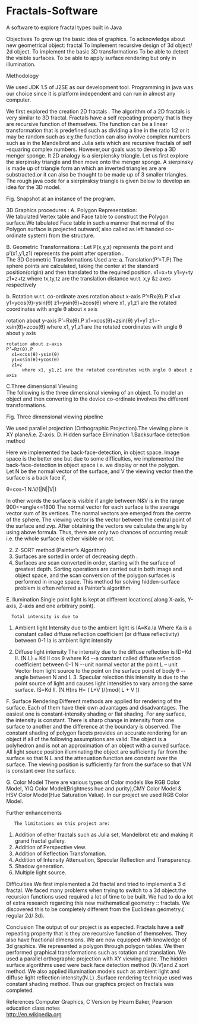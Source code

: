 # Fractals-Software
A software to explore fractal types built in Java


Objectives
To grow up the basic idea of graphics.
To acknowledge about new geometrical object: fractal
To implement recursive design of 3d object/ 2d object.
To implement the basic 3D transformations
To be able to detect the visible surfaces.
To be able to apply surface rendering but only in illumination.



Methodology

We used JDK 1.5 of J2SE as our development tool. Programming in java was our choice since it is platform independent and can run in almost any computer.

We first explored the creation 2D fractals .
The algorithm of a 2D fractals is very similar to  3D fractal.
Fractals have a self repeating property that is they are recursive function of themselves.
The function can be a linear transformation that is predefined such as dividing a line in the ratio 1:2 or it may be random such as x:y.the function can also involve complex numbers such as in  the Mandelbrot and Julia sets which are recursive fractals of self –squaring complex numbers.
However,our goals was to develop a 3D menger sponge. It 2D analogy is a sierpiensky triangle.
Let us first explore the sierpinsky triangle and then move onto the menger sponge.
A  sierpinsky is made up of triangle form an  which an inverted triangles are are substracted.or it can also be thought to be made up of 3 smaller triangles.
The rough java code for a sierpinsksy triangle is given below to develop an idea for the 3D model.























Fig. Snapshot at an instance of the program.










3D Graphics procedures :
A. Polygon Representation:	
    We tabulated Vertex table and Face table to construct the Polygon surface.We tabulated Face table in such a manner that normal of the Polygon surface  is projected outward( also called as left handed co-ordinate system) from the structure.

B. Geometric Transformations :
Let P(x,y,z) represents the point and p’(x1,y1,z1) represents the point after operation .   
           The 3D Geometric Transformations Used are:
a. Translation(P’=T.P)
           The sphere points are calculated, taking the center at the standard position(origin) and then translated to the required position.
    x1=x+tx
      y1=y+ty
      z1=z+tz 
where tx,ty,tz are the translation distance w.r.t. x,y &z axes respectively

b. Rotation w.r.t. co-ordinate axes
   rotation about x-axis
      P’=Rx(θ).P
     x1=x
     y1=ycos(θ)-ysin(θ)
     z1=ysin(θ)+zcos(θ)
          where x1, y1,z1 are the rotated coordinates with angle θ about x axis 

   rotation about y-axis
      P’=Rx(θ).P
     x1=xcos(θ)+zsin(θ)
     y1=y1
     z1=-xsin(θ)+zcos(θ)
          where x1, y1,z1 are the rotated coordinates with angle θ about y axis 

    rotation about z-axis
    P’=Rz(θ).P
      x1=xcos(θ)-ysin(θ)
      y1=xsin(θ)+ycos(θ)
      z1=z  
          where x1, y1,z1 are the rotated coordinates with angle θ about z axis 
  





C.Three dimensional Viewing       
The following is the three dimensional viewing of an object. To model an object and then converting to the device co-ordinate involves the different transformations.
 

                                                                               







Fig. Three dimensional viewing pipeline

We used parallel projection (Orthographic Projection).The viewing plane is XY plane/i.e. Z-axis.
D. Hidden surface Elimination 
1.Backsurface detection method

 Here we implemented the back-face-detection, in object space. Image space is the better one but due to some difficulties, we implemented the back-face-detection in object space i.e. we display or not the polygon.       
Let N  be the normal vector of the surface, and V the viewing vector then the surface is a back face if,


θ=cos-1 N.V/(|N||V|)
                    
In other words the surface is visible if angle between N&V is in the range        900<=angle<=1800
The normal vector for each surface is the average vector sum of its vertices. The normal vectors are emerged from the centre of the sphere. 
The viewing vector is the vector between the central point of the surface and zvp. After obtaining the vectors we calculate the angle by using above formula. 
Thus, there are only two chances of occurring result i.e. the whole surface is either visible or not. 

2. Z-SORT method (Painter’s  Algorithm)
1. Surfaces are sorted in order of decreasing depth .
2. Surfaces are scan converted in order, starting with the surface of greatest depth.
  Sorting operations are carried out in both image and object space, and the scan conversion of the polygon surfaces is performed in image space.
 This method for solving hidden-surface problem is often referred as Painter’s algorithm.

E. Ilumination
Single point light is kept at different locations( along X-axis, Y-axis, Z-axis and one arbitrary point). 
            
      Total intensity is due to
1. Ambient light
Intensity due to the ambient light is
      IA=Ka.Ia
Where 
          Ka is a constant called diffuse reflection coefficient (or diffuse reflectivity) between 0-1
            Ia is ambient light intensity

2. Diffuse light intensity
The intensity due to the diffuse reflection is
                   ID=Kd Il. (N.L)
                      = Kd Il  cos θ
             where
             K­d --a constant called diffuse reflection coefficient  between 0-1
                   N --unit normal vector at the point
                   L – unit Vector from light source to the point on the surface point of body
                         θ -- angle between N and L 
       3.  Specular relection
		this intensity is due to the point source of light and causes light intensities to vary among the same surface.
                    IS=Kd Il. (N.H)ns
		H= ( L+V )/(mod( L + V ))
	

	
F. Surface Rendering
Different methods are applied for rendering of the surface. Each of them have their own advantages and disadvantages. The easiest one is constant-intensity shading or flat shading.
For any surface, the intensity is constant. There is sharp change in intensity from one surface to another and the difference at the boundary is observed.
The constant shading of polygon facets provides an accurate rendering for an object if all of the following assumptions are valid:
The object is a polyhedron and is not an approximation of an object with a curved surface.
All light source position illuminating the object are sufficiently far from the surface so that N.L and the attenuation function are constant over the surface.
The viewing position is sufficiently far from the surface so that V.N is constant over the surface.

G. Color Model
   There are various types of Color models like RGB Color Model, YIQ Color Model(Brightness hue and purity),CMY Color Model & HSV Color Model(Hue Saturation Value).
  In our project we used RGB Color Model.

Further enhancements

       The limitations on this project are:
1. Addition of other fractals such as Julia set, Mandelbrot etc and making it grand fractal gallery.
2. Addition of Perspective view.
3. Addition of Reflection Transfomation.
4. Addition of Intensity Attenuation, Specular Reflection and Transparency.
5. Shadow generation.
6. Multiple light source.

Difficulties
We first implemented a 2d fractal and tried to implement a 3 d fractal. We faced many problems when trying to switch to a 3d object.the recursion functions used required a lot of time to be built.
We had to do a lot of extra research regarding this new mathematical geometry :: fractals. We discovered this to be completely different from the Euclidean geometry.( regular 2d/ 3d).

Conclusion
The output of our project is as expected.
Fractals have a self repeating property that is they are recursive function of themselves. They also have fractional dimensions.
We are now equipped with  knowledge of  3d graphics. We represented a polygon through  polygon tables. We then performed graphical transformations such as rotation  and translation. We used a parallel orthographic projection with XY viewing plane. The hidden surface algorithms  used were back face detection method (N.V)and Z sort method. We also applied illumination models such as ambient light and diffuse light reflection intensity(N.L) .Surface rendering technique used was constant shading method.
Thus our graphics project on fractals was completed.



References
Computer Graphics, C Version by Hearn Baker, Pearson education
class notes  
http://en.wikipedia.org
